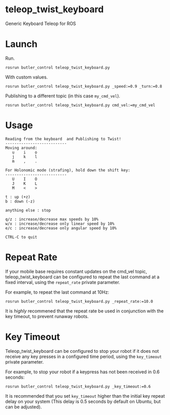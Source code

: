 # teleop_twist_keyboard
Generic Keyboard Teleop for ROS

# Launch
Run.
```
rosrun butler_control teleop_twist_keyboard.py
```

With custom values.
```
rosrun butler_control teleop_twist_keyboard.py _speed:=0.9 _turn:=0.8
```

Publishing to a different topic (in this case `my_cmd_vel`).
```
rosrun butler_control teleop_twist_keyboard.py cmd_vel:=my_cmd_vel
```

# Usage
```
Reading from the keyboard  and Publishing to Twist!
---------------------------
Moving around:
   u    i    o
   j    k    l
   m    ,    .

For Holonomic mode (strafing), hold down the shift key:
---------------------------
   U    I    O
   J    K    L
   M    <    >

t : up (+z)
b : down (-z)

anything else : stop

q/z : increase/decrease max speeds by 10%
w/x : increase/decrease only linear speed by 10%
e/c : increase/decrease only angular speed by 10%

CTRL-C to quit
```

# Repeat Rate

If your mobile base requires constant updates on the cmd\_vel topic, teleop\_twist\_keyboard can be configured to repeat the last command at a fixed interval, using the `repeat_rate` private parameter.

For example, to repeat the last command at 10Hz:

```
rosrun butler_control teleop_twist_keyboard.py _repeat_rate:=10.0
```

It is _highly_ recommened that the repeat rate be used in conjunction with the key timeout, to prevent runaway robots.

# Key Timeout

Teleop\_twist\_keyboard can be configured to stop your robot if it does not receive any key presses in a configured time period, using the `key_timeout` private parameter.

For example, to stop your robot if a keypress has not been received in 0.6 seconds:
```
rosrun butler_control teleop_twist_keyboard.py _key_timeout:=0.6
```

It is recommended that you set `key_timeout` higher than the initial key repeat delay on your system (This delay is 0.5 seconds by default on Ubuntu, but can be adjusted).
